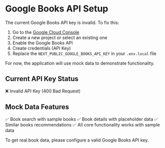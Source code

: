 # Google Books API Setup

The current Google Books API key is invalid. To fix this:

1. Go to the [Google Cloud Console](https://console.cloud.google.com/)
2. Create a new project or select an existing one
3. Enable the Google Books API
4. Create credentials (API Key)
5. Replace the `NEXT_PUBLIC_GOOGLE_BOOKS_API_KEY` in your `.env.local` file

For now, the application will use mock data to demonstrate functionality.

## Current API Key Status
❌ Invalid API Key (400 Bad Request)

## Mock Data Features
✅ Book search with sample books
✅ Book details with placeholder data
✅ Similar books recommendations
✅ All core functionality works with sample data

To get real book data, please configure a valid Google Books API key.
